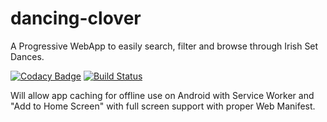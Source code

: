 # dancing-clover
A Progressive WebApp to easily search, filter and browse through Irish Set Dances.

[![Codacy Badge](https://api.codacy.com/project/badge/Grade/6c7a9d9590d54286ab350eb0660ac64a)](https://www.codacy.com/app/FabriceMk/dancing-clover?utm_source=github.com&utm_medium=referral&utm_content=FabriceMk/dancing-clover&utm_campaign=badger)
[![Build Status](https://travis-ci.org/FabriceMk/dancing-clover.svg?branch=master)](https://travis-ci.org/FabriceMk/dancing-clover)

Will allow app caching for offline use on Android with Service Worker and "Add to Home Screen" with full screen support with proper Web Manifest.
